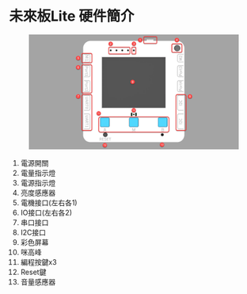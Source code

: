 # 未來板Lite 硬件簡介

<figure><img src="../../.gitbook/assets/image (4) (1) (1) (1) (1).png" alt=""><figcaption></figcaption></figure>

1. 電源開關
2. 電量指示燈
3. 電源指示燈
4. 亮度感應器
5. 電機接口(左右各1)
6. IO接口(左右各2)
7. 串口接口
8. I2C接口
9. 彩色屏幕
10. 咪高峰
11. 編程按鍵x3
12. Reset鍵
13. 音量感應器

